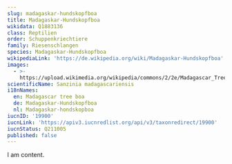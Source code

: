 ```yaml
---
slug: madagaskar-hundskopfboa
title: Madagaskar-Hundskopfboa
wikidata: Q1883136
class: Reptilien
order: Schuppenkriechtiere
family: Riesenschlangen
species: Madagaskar-Hundskopfboa
wikipediaLink: 'https://de.wikipedia.org/wiki/Madagaskar-Hundskopfboa'
images:
  - >-
    https://upload.wikimedia.org/wikipedia/commons/2/2e/Madagascar_Tree_Boa_(Sanzinia_madagascariensis)_1.jpg
scientificName: Sanzinia madagascariensis
i18nNames:
  en: Madagascar tree boa
  de: Madagaskar-Hundskopfboa
  nl: Madagaskar-hondskopboa
iucnID: '19900'
iucnLink: 'https://apiv3.iucnredlist.org/api/v3/taxonredirect/19900'
iucnStatus: Q211005
published: false
---
```


I am content.
